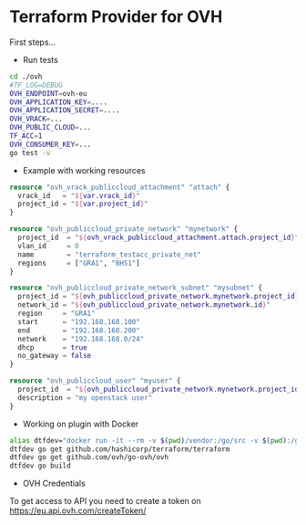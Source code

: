Terraform Provider for OVH
======

First steps...

* Run tests

```bash
cd ./ovh
#TF_LOG=DEBUG
OVH_ENDPOINT=ovh-eu 
OVH_APPLICATION_KEY=.... 
OVH_APPLICATION_SECRET=.... 
OVH_VRACK=...
OVH_PUBLIC_CLOUD=...
TF_ACC=1 
OVH_CONSUMER_KEY=...
go test -v
```

* Example with working resources

```terraform
resource "ovh_vrack_publiccloud_attachment" "attach" {
  vrack_id   = "${var.vrack_id}"
  project_id = "${var.project_id}"
}

resource "ovh_publiccloud_private_network" "mynetwork" {
  project_id  = "${ovh_vrack_publiccloud_attachment.attach.project_id}"
  vlan_id     = 0
  name        = "terraform_testacc_private_net"
  regions     = ["GRA1", "BHS1"]
}

resource "ovh_publiccloud_private_network_subnet" "mysubnet" {
  project_id = "${ovh_publiccloud_private_network.mynetwork.project_id}"
  network_id = "${ovh_publiccloud_private_network.mynetwork.id}"
  region     = "GRA1"
  start      = "192.168.168.100"
  end        = "192.168.168.200"
  network    = "192.168.168.0/24"
  dhcp       = true
  no_gateway = false
}

resource "ovh_publiccloud_user" "myuser" {
  project_id  = "${ovh_publiccloud_private_network.mynetwork.project_id}"
  description = "my openstack user"
}
```

* Working on plugin with Docker

```bash
alias dtfdev="docker run -it --rm -v $(pwd)/vendor:/go/src -v $(pwd):/go/src/github.com/goblain/terraform-provider-ovh -w /go/src/github.com/goblain/terraform-provider-ovh golang"
dtfdev go get github.com/hashicorp/terraform/terraform
dtfdev go get github.com/ovh/go-ovh/ovh
dtfdev go build
```

* OVH Credentials

To get access to API you need to create a token on https://eu.api.ovh.com/createToken/ 

